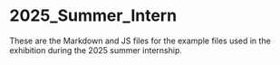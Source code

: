 # 2025_Summer_Intern

These are the Markdown and JS files for the example files used in the exhibition during the 2025 summer internship.
